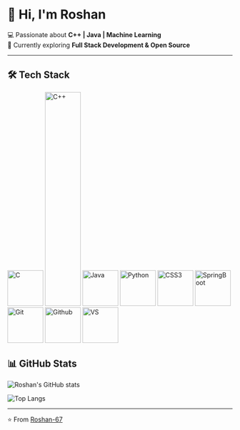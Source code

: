 # 👋 Hi, I'm Roshan  

💻 Passionate about **C++ | Java | Machine Learning**  
🌱 Currently exploring **Full Stack Development & Open Source**  

---

## 🛠 Tech Stack

<p align="left">
  <img src="https://img.shields.io/badge/C-A8B9CC?logo=c&logoColor=white" alt="C" width="80" height="80"/>
  <img src="https://img.shields.io/badge/C++-00599C?logo=cplusplus&logoColor=white" alt="C++" width="80" height="480"/>
  <img src="https://img.shields.io/badge/Java-ED8B00?logo=java&logoColor=white" alt="Java" width="80" height="80"/>
  <img src="https://img.shields.io/badge/Python-3776AB?logo=python&logoColor=white" alt="Python" width="80" height="80"/>
  <img src="https://img.shields.io/badge/CSS-1572B6?logo=css3&logoColor=white" alt="CSS3" width="80" height="80"/>
  <img src="https://img.shields.io/badge/SpringBoot-6DB33F?logo=springboot&logoColor=white" alt="SpringBoot" width="80" height="80"/>
  <img src="https://img.shields.io/badge/Git-F05032?logo=git&logoColor=white" alt="Git" width="80" height="80"/>
  <img src="https://img.shields.io/badge/GitHub-181717?logo=github&logoColor=white" alt="Github" width="80" height="80"/>
  <img src="https://img.shields.io/badge/VS%20Code-0078d7?logo=visualstudiocode&logoColor=white" alt="VS" width="80" height="80"/>
</p>

## 📊 GitHub Stats  
![Roshan's GitHub stats](https://github-readme-stats.vercel.app/api?username=Roshan-67&show_icons=true&theme=radical)  

![Top Langs](https://github-readme-stats.vercel.app/api/top-langs/?username=Roshan-67&layout=compact&theme=radical)  

---

⭐️ From [Roshan-67](https://github.com/Roshan-67)
